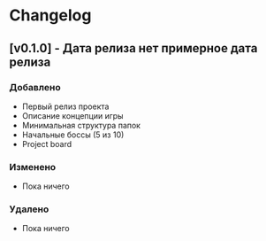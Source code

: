 # Changelog


## [v0.1.0] - Дата релиза нет примерное дата релиза
### Добавлено
- Первый релиз проекта
- Описание концепции игры
- Минимальная структура папок
- Начальные боссы (5 из 10)
- Project board

### Изменено
- Пока ничего

### Удалено
- Пока ничего

